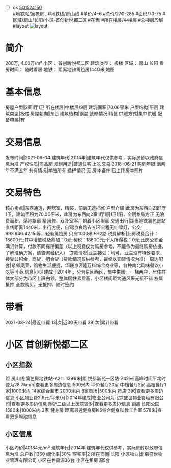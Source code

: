- [ ] ok [501524150](https://bj.5i5j.com/ershoufang/501524150.html)  
 #地铁站/篱笆房 ,  #地铁线/房山线
#单价/4-6 #总价/270-285 #面积/70-75   #区域/房山/长阳/小区-首创新悦都二区 #在售 #所在楼层/中楼层 #总楼层/9层 #layout 
![layout](http://image2a.5i5j.com/bdir/layout/582672.jpg_P5.jpg) 
# 简介 
 280万,  4.00万/m² 
小区： 首创新悦都二区
建筑类型： 板楼
区域： 房山 长阳
看房时间： 随时看房
地铁： 距离地铁篱笆房1440米 地图
# 基本信息 
 房屋户型|2室1厅1卫
所在楼层|中楼层/9层
建筑面积|70.06平米
户型结构|平层
建筑类型|板楼
房屋朝向|东西
建筑结构|钢混
装修情况|精装
供暖方式|集中供暖
配备电梯|有
# 交易信息 
 发布时间|2021-06-04
建筑年代|2014年|建筑年代仅供参考，实际房龄以政府信息为准
产权性质|商品房
规划用途|普通住宅
上次交易|2018-06-21
购房年限|满两年不满五年
共有情况|单独所有
抵押情况|无
房本备件|已上传房本照片
# 交易特色 
 核心卖点|东西通透，两居室，精装，前后无遮挡修
户型介绍|此房为东西向2室1厅1卫，建筑面积为70.06平米，此房为东西向2室1厅1厨1卫1阳，全明格局方正 无浪费面积，落地飘窗 精装修，双卧室客厅朝着小区里面
交通出行|距离地铁篱笆房站直线距离1440米，出行方便，自驾京良路去五环全程无红绿灯，公交993.646.42.15.等，轻轨篱笆房 只有1000米 F92路
税费解析|此房税费合计：18600元;其中增值税及附加：0元;契税：18600元;个人所得税：0元;此房公积金满贷计算，付款不同有所偏差（以上税费仅为购房参考，不能作为最终购房依据，了解准确方案，请咨询经纪人）
贷款情况|业主接受：均可。业主没有特殊要求，接受公积金，商贷，组合贷（贷款情况仅供参考，最终以实际情况为准）
周边配套|紧邻奥莱，购物生活便捷，华联京客隆万科综合商业等，各种南北风味餐饮小吃等
小区信息|小区建成于2014年，分为东区西区，集中供暖，一梯两户，居住群体大部分为市区上班白领，整体居住素质高，小区楼间距大通风采光都不错
权属抵押|全款购买，无抵押，随时签约
# 带看 
 2021-08-24|最近带看	 13|次|近30天带看	 29|次|累计带看
# 小区 首创新悦都二区
## 小区指数 
 距 房山线 篱笆房地铁站-A2口 1399米|距 悦都新苑一区站 242米|高峰时间平均时速为28.7km/h|查看更多周边信息
500米内 平价餐厅20家
中档餐厅2家
高档餐厅1家|1000米内 14家综合超市
2000米内 8家商场|500米内 药店 3家|查看更多周边信息
小区物业费2.6元/平米/月|2014年建成|物业公司为北京盛世物业管理有限公司|查看更多周边信息
附近二级以上医院较少|查看更多周边信息
距离 长阳公园 1580米|1000米内 3家 健身房
距离最近健身房K6综合健身私教工作室 578米|查看更多周边信息
## 小区信息 
 小区均价|40184元/m²
建筑年代|2014年|建筑年代仅供参考，实际房龄以政府信息为准
总户数|1360
绿化率|30%
容积率|2
所在商圈|长阳
小区物业|北京盛世物业管理有限公司
小区在售房源36套
小区在租房源5套
